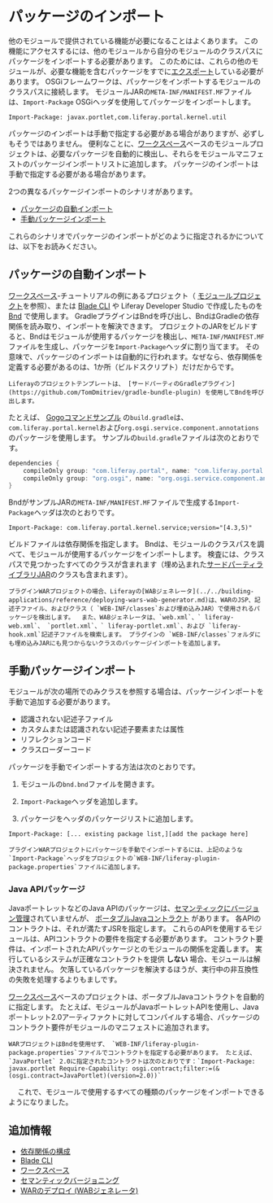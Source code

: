 # パッケージのインポート

他のモジュールで提供されている機能が必要になることはよくあります。 この機能にアクセスするには、他のモジュールから自分のモジュールのクラスパスにパッケージをインポートする必要があります。 このためには、これらの他のモジュールが、必要な機能を含むパッケージをすでに[エクスポート](./exporting-packages.md)している必要があります。 OSGiフレームワークは、パッケージをインポートするモジュールのクラスパスに接続します。 モジュールJARの`META-INF/MANIFEST.MF`ファイルは、`Import-Package` OSGiヘッダを使用してパッケージをインポートします。

```properties
Import-Package: javax.portlet,com.liferay.portal.kernel.util
```

パッケージのインポートは手動で指定する必要がある場合がありますが、必ずしもそうではありません。 便利なことに、[ワークスペース](../../building-applications/tooling/liferay-workspace/what-is-liferay-workspace.md)ベースのモジュールプロジェクトは、必要なパッケージを自動的に検出し、それらをモジュールマニフェストのパッケージインポートリストに追加します。 パッケージのインポートは手動で指定する必要がある場合があります。

2つの異なるパッケージインポートのシナリオがあります。

* [パッケージの自動インポート](#automatic-package-imports)
* [手動パッケージインポート](#manual-package-imports)

これらのシナリオでパッケージのインポートがどのように指定されるかについては、以下をお読みください。

## パッケージの自動インポート

[ワークスペース](../../building-applications/tooling/liferay-workspace/what-is-liferay-workspace.md)-チュートリアルの例にあるプロジェクト（ [モジュールプロジェクト](./module-projects.md)を参照）、または [Blade CLI](../../building-applications/tooling/blade-cli/generating-projects-with-blade-cli.md) や Liferay Developer Studio で作成したものを [Bnd](http://bnd.bndtools.org/) で使用します。 GradleプラグインはBndを呼び出し、BndはGradleの依存関係を読み取り、インポートを解決できます。 プロジェクトのJARをビルドすると、Bndはモジュールが使用するパッケージを検出し、`META-INF/MANIFEST.MF`ファイルを生成し、パッケージを`Import-Package`ヘッダに割り当てます。 その意味で、パッケージのインポートは自動的に行われます。なぜなら、依存関係を定義する必要があるのは、1か所（ビルドスクリプト）だけだからです。

```{note}
Liferayのプロジェクトテンプレートは、 [サードパーティのGradleプラグイン](https://github.com/TomDmitriev/gradle-bundle-plugin) を使用してBndを呼び出します。
```

たとえば、 [Gogoコマンドサンプル](https://github.com/liferay/liferay-blade-samples/tree/7.3/liferay-workspace/extensions/gogo) の`build.gradle`は、`com.liferay.portal.kernel`および`org.osgi.service.component.annotations`のパッケージを使用します。 サンプルの`build.gradle`ファイルは次のとおりです。

```groovy
dependencies {
    compileOnly group: "com.liferay.portal", name: "com.liferay.portal.kernel"
    compileOnly group: "org.osgi", name: "org.osgi.service.component.annotations"
}
```

BndがサンプルJARの`META-INF/MANIFEST.MF`ファイルで生成する`Import-Package`ヘッダは次のとおりです。

```properties
Import-Package: com.liferay.portal.kernel.service;version="[4.3,5)"
```

ビルドファイルは依存関係を指定します。 Bndは、モジュールのクラスパスを調べて、モジュールが使用するパッケージをインポートします。 検査には、クラスパスで見つかったすべてのクラスが含まれます（埋め込まれた[サードパーティライブラリJAR](./configuring-dependencies/resolving-third-party-library-package-dependencies.md)のクラスも含まれます）。

```{note}
プラグインWARプロジェクトの場合、Liferayの[WABジェネレータ](../../building-applications/reference/deploying-wars-wab-generator.md)は、WARのJSP、記述子ファイル、およびクラス（ `WEB-INF/classes`および埋め込みJAR）で使用されるパッケージを検出します。  また、WABジェネレータは、`web.xml`、` liferay-web.xml`、 `portlet.xml`、` liferay-portlet.xml`、および `liferay-hook.xml`記述子ファイルを検索します。 プラグインの `WEB-INF/classes`フォルダにも埋め込みJARにも見つからないクラスのパッケージインポートを追加します。
```

## 手動パッケージインポート

モジュールが次の場所でのみクラスを参照する場合は、パッケージインポートを手動で追加する必要があります。

* 認識されない記述子ファイル
* カスタムまたは認識されない記述子要素または属性
* リフレクションコード
* クラスローダーコード

パッケージを手動でインポートする方法は次のとおりです。

1. モジュールの`bnd.bnd`ファイルを開きます。

1. `Import-Package`ヘッダを追加します。

1. パッケージをヘッダのパッケージリストに追加します。

```properties
Import-Package: [... existing package list,][add the package here]
```

```{note}
プラグインWARプロジェクトにパッケージを手動でインポートするには、上記のような `Import-Package`ヘッダをプロジェクトの`WEB-INF/liferay-plugin-package.properties`ファイルに追加します。
```

### Java APIパッケージ

JavaポートレットなどのJava APIのパッケージは、[セマンティックにバージョン管理](./semantic-versioning.md)されていませんが、 [ポータブルJavaコントラクト](https://www.osgi.org/portable-java-contract-definitions/) があります。 各APIのコントラクトは、それが満たすJSRを指定します。 これらのAPIを使用するモジュールは、APIコントラクトの要件を指定する必要があります。 コントラクト要件は、インポートされたAPIパッケージとのモジュールの関係を定義します。 実行しているシステムが正確なコントラクトを提供 **しない** 場合、モジュールは解決されません。 欠落しているパッケージを解決するほうが、実行中の非互換性の失敗を処理するよりもましです。

[ワークスペース](../../building-applications/tooling/liferay-workspace/what-is-liferay-workspace.md)ベースのプロジェクトは、ポータブルJavaコントラクトを自動的に指定します。 たとえば、モジュールがJavaポートレットAPIを使用し、Javaポートレット2.0アーティファクトに対してコンパイルする場合、パッケージのコントラクト要件がモジュールのマニフェストに追加されます。

```{note}
WARプロジェクトはBndを使用せず、 `WEB-INF/liferay-plugin-package.properties`ファイルでコントラクトを指定する必要があります。 たとえば、`JavaPortlet` 2.0に指定されたコントラクトは次のとおりです：`Import-Package: javax.portlet Require-Capability: osgi.contract;filter:=(&(osgi.contract=JavaPortlet)(version=2.0))`
```

　 これで、モジュールで使用するすべての種類のパッケージをインポートできるようになりました。

## 追加情報

* [依存関係の構成](./configuring-dependencies.md)
* [Blade CLI](../../building-applications/tooling/blade-cli/generating-projects-with-blade-cli.md)
* [ワークスペース](../../building-applications/tooling/liferay-workspace/what-is-liferay-workspace.md)
* [セマンティックバージョニング](./semantic-versioning.md)
* [WARのデプロイ \(WABジェネレータ\)](../../building-applications/reference/deploying-wars-wab-generator.md)
